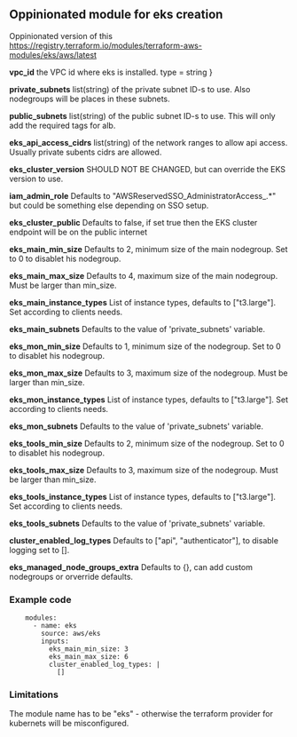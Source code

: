 ## Oppinionated module for eks creation ##


Oppinionated version of this https://registry.terraform.io/modules/terraform-aws-modules/eks/aws/latest


__vpc_id__ the VPC id where eks is installed.
  type = string
}

__private_subnets__ list(string) of the private subnet ID-s to use. Also nodegroups will be places in these subnets.

__public_subnets__ list(string) of the public subnet ID-s to use. This will only add the required tags for alb.

__eks_api_access_cidrs__ list(string) of the network ranges to allow api access. Usually private subents cidrs are allowed.

__eks_cluster_version__ SHOULD NOT BE CHANGED, but can override the EKS version to use.

__iam_admin_role__ Defaults to "AWSReservedSSO_AdministratorAccess_.*" but could be something else depending on SSO setup.

__eks_cluster_public__ Defaults to false, if set true then the EKS cluster endpoint will be on the public internet

__eks_main_min_size__ Defaults to 2, minimum size of the main nodegroup. Set to 0 to disablet his nodegroup.

__eks_main_max_size__ Defaults to 4, maximum size of the main nodegroup. Must be larger than min_size.

__eks_main_instance_types__ List of instance types, defaults to  ["t3.large"]. Set according to clients needs.

__eks_main_subnets__ Defaults to the value of 'private_subnets' variable.

__eks_mon_min_size__ Defaults to 1, minimum size of the nodegroup. Set to 0 to disablet his nodegroup.

__eks_mon_max_size__ Defaults to 3, maximum size of the nodegroup. Must be larger than min_size.

__eks_mon_instance_types__ List of instance types, defaults to  ["t3.large"]. Set according to clients needs.

__eks_mon_subnets__ Defaults to the value of 'private_subnets' variable.

__eks_tools_min_size__ Defaults to 2, minimum size of the nodegroup. Set to 0 to disablet his nodegroup.

__eks_tools_max_size__ Defaults to 3, maximum size of the nodegroup. Must be larger than min_size.

__eks_tools_instance_types__ List of instance types, defaults to  ["t3.large"]. Set according to clients needs.

__eks_tools_subnets__ Defaults to the value of 'private_subnets' variable.

__cluster_enabled_log_types__ Defaults to ["api", "authenticator"], to disable logging set to [].

__eks_managed_node_groups_extra__ Defaults to {}, can add custom nodegroups or orverride defaults.



### Example code ###

```
    modules:
      - name: eks
        source: aws/eks
        inputs:
          eks_main_min_size: 3
          eks_main_max_size: 6
          cluster_enabled_log_types: |
            []

```

### Limitations ###
The module name has to be "eks" - otherwise the terraform provider for kubernets will be misconfigured.
